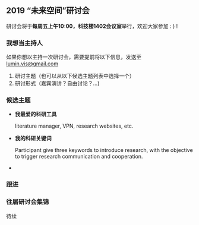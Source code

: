 ## 2019 “未来空间”研讨会

研讨会将于**每周五上午10:00，科技楼1402会议室**举行，欢迎大家参加 : ) !

### 我想当主持人

如果你想以主持一次研讨会，需要提前将以下信息，发送至 lumin.vis@gmail.com 
1. 研讨主题（也可以从以下候选主题列表中选择一个）
2. 研讨形式（嘉宾演讲？自由讨论？...)


### 候选主题

- **我最爱的科研工具**

   literature manager, VPN, research websites, etc.
  
- **我的科研关键词**

  Participant give three keywords to introduce research, with the objective to trigger research communication and cooperation.
  
- 

### 跟进


### 往届研讨会集锦

待续


